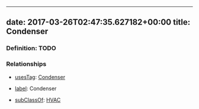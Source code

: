 
---
date: 2017-03-26T02:47:35.627182+00:00
title: Condenser
---
### Definition: TODO

### Relationships

* [usesTag](https://brickschema.org/schema/1.0/BrickFrame#usesTag): [Condenser](https://brickschema.org/schema/1.0/BrickTag#Condenser)

* [label](http://www.w3.org/2000/01/rdf-schema#label): Condenser

* [subClassOf](http://www.w3.org/2000/01/rdf-schema#subClassOf): [HVAC](https://brickschema.org/schema/1.0/Brick#HVAC)
